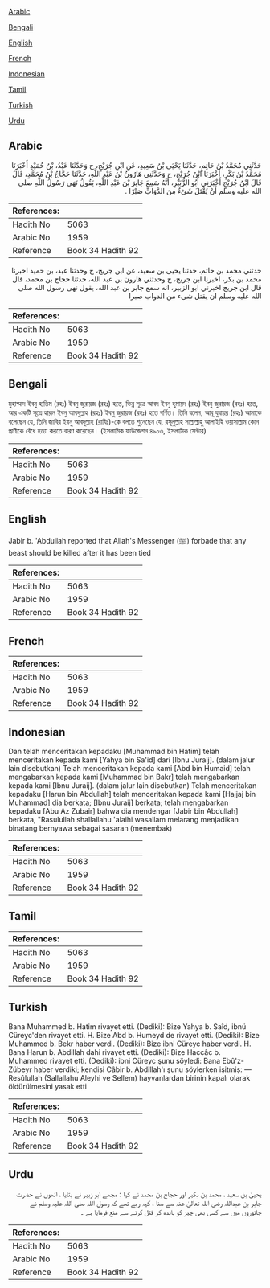 [Arabic](#arabic)

[Bengali](#bengali)

[English](#english)

[French](#french)

[Indonesian](#indonesian)

[Tamil](#tamil)

[Turkish](#turkish)

[Urdu](#urdu)

## Arabic


<div dir="rtl" lang="ar" style={{fontSize:'larger',backgroundColor:'#f8f9fa',padding:20}}>
حَدَّثَنِي مُحَمَّدُ بْنُ حَاتِمٍ، حَدَّثَنَا يَحْيَى بْنُ سَعِيدٍ، عَنِ ابْنِ جُرَيْجٍ، ح وَحَدَّثَنَا عَبْدُ، بْنُ حُمَيْدٍ أَخْبَرَنَا مُحَمَّدُ بْنُ بَكْرٍ، أَخْبَرَنَا ابْنُ جُرَيْجٍ، ح وَحَدَّثَنِي هَارُونُ بْنُ عَبْدِ اللَّهِ، حَدَّثَنَا حَجَّاجُ بْنُ مُحَمَّدٍ، قَالَ قَالَ ابْنُ جُرَيْجٍ أَخْبَرَنِي أَبُو الزُّبَيْرِ، أَنَّهُ سَمِعَ جَابِرَ بْنَ عَبْدِ اللَّهِ، يَقُولُ نَهَى رَسُولُ اللَّهِ صلى الله عليه وسلم أَنْ يُقْتَلَ شَىْءٌ مِنَ الدَّوَابِّ صَبْرًا ‏.‏
</div>
<div style={{backgroundColor:'#f8f9fa',padding:20, marginBottom: 10}}><table> <thead> <tr> <th>References:</th> <th></th> </tr> </thead> <tbody><tr><td>Hadith No</td><td>5063</td></tr><tr><td>Arabic No</td><td>1959</td></tr><tr><td>Reference</td><td>Book 34 Hadith 92</td></tr></tbody></table></div>


<div dir="rtl" lang="ar" style={{fontSize:'larger',backgroundColor:'#f8f9fa',padding:20}}>
حدثني محمد بن حاتم، حدثنا يحيى بن سعيد، عن ابن جريج، ح وحدثنا عبد، بن حميد اخبرنا محمد بن بكر، اخبرنا ابن جريج، ح وحدثني هارون بن عبد الله، حدثنا حجاج بن محمد، قال قال ابن جريج اخبرني ابو الزبير، انه سمع جابر بن عبد الله، يقول نهى رسول الله صلى الله عليه وسلم ان يقتل شىء من الدواب صبرا
</div>
<div style={{backgroundColor:'#f8f9fa',padding:20, marginBottom: 10}}><table> <thead> <tr> <th>References:</th> <th></th> </tr> </thead> <tbody><tr><td>Hadith No</td><td>5063</td></tr><tr><td>Arabic No</td><td>1959</td></tr><tr><td>Reference</td><td>Book 34 Hadith 92</td></tr></tbody></table></div>

## Bengali


<div dir="ltr" lang="bn" style={{fontSize:'larger',backgroundColor:'#f8f9fa',padding:20}}>
মুহাম্মাদ ইবনু হাতিম (রহঃ) ইবনু জুরায়জ (রহঃ) হতে, ভিন্ন সূত্রে আবদ ইবনু হুমায়দ (রহঃ) ইবনু জুরায়জ (রহঃ) হতে, আর একটি সূত্রে হারূন ইবনু আবদুল্লাহ (রহঃ) ইবনু জুরায়জ (রহঃ) হতে বর্ণিত। তিনি বলেন, আবূ যুবায়র (রহঃ) আমাকে বলেছেন যে, তিনি জাবির ইবনু আবদুল্লাহ (রাযিঃ)-কে বলতে শুনেছেন যে, রসূলুল্লাহ সাল্লাল্লাহু আলাইহি ওয়াসাল্লাম কোন প্রাণীকে বেঁধে হত্যা করতে বারণ করেছেন। (ইসলামিক ফাউন্ডেশন ৪৯০৩, ইসলামিক সেন্টার)
</div>
<div style={{backgroundColor:'#f8f9fa',padding:20, marginBottom: 10}}><table> <thead> <tr> <th>References:</th> <th></th> </tr> </thead> <tbody><tr><td>Hadith No</td><td>5063</td></tr><tr><td>Arabic No</td><td>1959</td></tr><tr><td>Reference</td><td>Book 34 Hadith 92</td></tr></tbody></table></div>

## English


<div dir="ltr" lang="en" style={{fontSize:'larger',backgroundColor:'#f8f9fa',padding:20}}>
Jabir b. 'Abdullah reported that Allah's Messenger (ﷺ) forbade that any beast should be killed after it has been tied
</div>
<div style={{backgroundColor:'#f8f9fa',padding:20, marginBottom: 10}}><table> <thead> <tr> <th>References:</th> <th></th> </tr> </thead> <tbody><tr><td>Hadith No</td><td>5063</td></tr><tr><td>Arabic No</td><td>1959</td></tr><tr><td>Reference</td><td>Book 34 Hadith 92</td></tr></tbody></table></div>

## French


<div dir="ltr" lang="fr" style={{fontSize:'larger',backgroundColor:'#f8f9fa',padding:20}}>

</div>
<div style={{backgroundColor:'#f8f9fa',padding:20, marginBottom: 10}}><table> <thead> <tr> <th>References:</th> <th></th> </tr> </thead> <tbody><tr><td>Hadith No</td><td>5063</td></tr><tr><td>Arabic No</td><td>1959</td></tr><tr><td>Reference</td><td>Book 34 Hadith 92</td></tr></tbody></table></div>

## Indonesian


<div dir="ltr" lang="id" style={{fontSize:'larger',backgroundColor:'#f8f9fa',padding:20}}>
Dan telah menceritakan kepadaku [Muhammad bin Hatim] telah menceritakan kepada kami [Yahya bin Sa'id] dari [Ibnu Juraij]. (dalam jalur lain disebutkan) Telah menceritakan kepada kami [Abd bin Humaid] telah mengabarkan kepada kami [Muhammad bin Bakr] telah mengabarkan kepada kami [Ibnu Juraij]. (dalam jalur lain disebutkan) Telah menceritakan kepadaku [Harun bin Abdullah] telah menceritakan kepada kami [Hajjaj bin Muhammad] dia berkata; [Ibnu Juraij] berkata; telah mengabarkan kepadaku [Abu Az Zubair] bahwa dia mendengar [Jabir bin Abdullah] berkata, "Rasulullah shallallahu 'alaihi wasallam melarang menjadikan binatang bernyawa sebagai sasaran (menembak)
</div>
<div style={{backgroundColor:'#f8f9fa',padding:20, marginBottom: 10}}><table> <thead> <tr> <th>References:</th> <th></th> </tr> </thead> <tbody><tr><td>Hadith No</td><td>5063</td></tr><tr><td>Arabic No</td><td>1959</td></tr><tr><td>Reference</td><td>Book 34 Hadith 92</td></tr></tbody></table></div>

## Tamil


<div dir="ltr" lang="ta" style={{fontSize:'larger',backgroundColor:'#f8f9fa',padding:20}}>

</div>
<div style={{backgroundColor:'#f8f9fa',padding:20, marginBottom: 10}}><table> <thead> <tr> <th>References:</th> <th></th> </tr> </thead> <tbody><tr><td>Hadith No</td><td>5063</td></tr><tr><td>Arabic No</td><td>1959</td></tr><tr><td>Reference</td><td>Book 34 Hadith 92</td></tr></tbody></table></div>

## Turkish


<div dir="ltr" lang="tr" style={{fontSize:'larger',backgroundColor:'#f8f9fa',padding:20}}>
Bana Muhammed b. Hatim rivayet etti. (Dediki): Bize Yahya b. Saîd, ibnü Cüreyc'den rivayet etti. H. Bize Abd b. Humeyd de rivayet etti. (Dediki): Bize Muhammed b. Bekr haber verdi. (Dediki): Bize ibni Cüreyc haber verdi. H. Bana Harun b. Abdillah dahi rivayet etti. (Dediki): Bize Haccâc b. Muhammed rivayet etti. (Dediki): ibni Cüreyc şunu söyledi: Bana Ebû'z-Zübeyr haber verdiki; kendisi Câbir b. Abdillah'ı şunu söylerken işitmiş: — Resûlullah (Sallallahu Aleyhi ve Sellem) hayvanlardan birinin kapalı olarak öldürülmesini yasak etti
</div>
<div style={{backgroundColor:'#f8f9fa',padding:20, marginBottom: 10}}><table> <thead> <tr> <th>References:</th> <th></th> </tr> </thead> <tbody><tr><td>Hadith No</td><td>5063</td></tr><tr><td>Arabic No</td><td>1959</td></tr><tr><td>Reference</td><td>Book 34 Hadith 92</td></tr></tbody></table></div>

## Urdu


<div dir="rtl" lang="ur" style={{fontSize:'larger',backgroundColor:'#f8f9fa',padding:20}}>
یحییٰ بن سعید ، محمد بن بکیر اور حجاج بن محمد نے کہا : مجھے ابو زبیر نے بتایا ، انھوں نے حضرت جابر بن عبداللہ رضی اللہ تعالیٰ عنہ سے سنا ، کہہ رہے تھے کہ رسول اللہ صلی اللہ علیہ وسلم نے جانوروں میں سے کسی بھی چیز کو باندھ کر قتل کرنے سے منع فرمایا ہے ۔
</div>
<div style={{backgroundColor:'#f8f9fa',padding:20, marginBottom: 10}}><table> <thead> <tr> <th>References:</th> <th></th> </tr> </thead> <tbody><tr><td>Hadith No</td><td>5063</td></tr><tr><td>Arabic No</td><td>1959</td></tr><tr><td>Reference</td><td>Book 34 Hadith 92</td></tr></tbody></table></div>